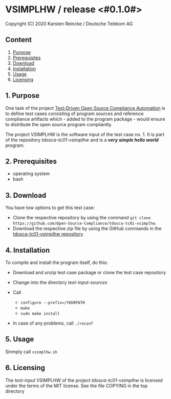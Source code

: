 # VSIMPLHW / release <#0.1.0#>

Copyright (C) 2020 Karsten Reincke / Deutsche Telekom AG

## Content
1. [Purpose](#pur)
2. [Prerequisites](#prq)
3. [Download](#dlo)
4. [Installation](#ins)
5. [Usage](#use)
6. [Licensing](#lic)

## 1. Purpose <a id="pur"></a>
One task of the project [Test-Driven Open Source Compliance Automation](https://github.com/Open-Source-Compliance/tdosca) is to define test cases consisting of program sources and reference compliance artifacts which - added to the program package - would ensure to distribute the open source program compliantly.

The project VSIMPLHW is the software input of the test case no. 1. It is part of the repository *tdosca-tc01-vsimplhw* and is a ***very simple hello world*** program.

## 2. Prerequisites <a id="prq"></a>
* operating system
* bash

## 3. Download <a id="dlo"></a>

You have tow options to get this test case:

* Clone the respective repository by using the command ``git clone https://github.com/Open-Source-Compliance/tdosca-tc01-vsimplhw``.
* Download the respective zip file by using the GitHub commands in the [tdosca-tc01-vsimplhw repository](https://github.com/Open-Source-Compliance/tdosca-tc01-vsimplhw).

## 4. Installation <a id="ins"></a>
To compile and install the program itself, do this:
* Download and unzip test case package or clone the test case repository
* Change into the directory *test-input-sources*
* Call
  - ``configure --prefix=/YOURPATH``
  - ``make``
  - ``sudo make install``

* In case of any problems, call ``./reconf``  
## 5. Usage <a id="use"></a>
Sinmply call ``vsimplhw.sh``

## 6. Licensing <a id="lic"></a>

The *test-input* VSIMPLHW of the project *tdosca-tc01-vsimplhw* is licensed under the terms of the MIT license. See the file COPYING in the top directory
